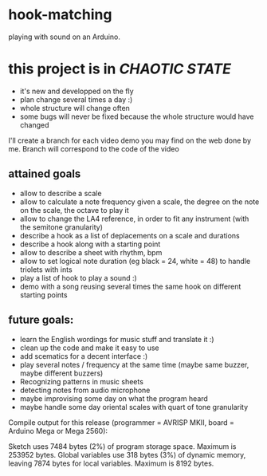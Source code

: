 # hook-matching
playing with sound on an Arduino.

# this project is in _CHAOTIC STATE_ 
  - it's new and developped on the fly 
  - plan change several times a day :) 
  - whole structure will change often
  - some bugs will never be fixed because the whole structure would have changed

I'll create a branch for each video demo you may find on the web done by me. Branch will correspond to the code of the video

## attained goals
 - allow to describe a scale
 - allow to calculate a note frequency given a scale, the degree on the note on the scale, the octave to play it 
 - allow to change the LA4 reference, in order to fit any instrument (with the semitone granularity)
 - describe a hook as a list of deplacements on a scale and durations
 - describe a hook along with a starting point
 - allow to describe a sheet with rhythm, bpm
 - allow to set logical note duration (eg black = 24, white = 48) to handle triolets with ints
 - play a list of hook to play a sound :) 
 - demo with a song reusing several times the same hook on different starting points
 
 
## future goals:
 - learn the English wordings for music stuff and translate it :)
 - clean up the code and make it easy to use
 - add scematics for a decent interface :)
 - play several notes / frequency at the same time (maybe same buzzer, maybe different buzzers)
 - Recognizing patterns in music sheets
 - detecting notes from audio microphone
 - maybe improvising some day on what the program heard
 - maybe handle some day oriental scales with quart of tone granularity


Compile output for this release (programmer = AVRISP MKII, board = Arduino Mega or Mega 2560): 

Sketch uses 7484 bytes (2%) of program storage space. Maximum is 253952 bytes.
Global variables use 318 bytes (3%) of dynamic memory, leaving 7874 bytes for local variables. Maximum is 8192 bytes.
